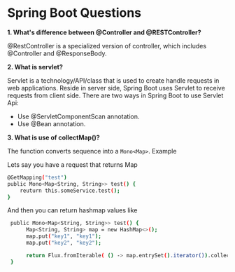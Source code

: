 # Spring Boot Questions

**1. What's difference between @Controller and @RESTController?**

@RestController is a specialized version of controller, which includes @Controller and @ResponseBody.


**2. What is servlet?**

Servlet is a technology/API/class that is used to create handle requests in web applications. Reside in server side, Spring Boot uses Servlet to receive requests from client side. There are two ways in Spring Boot to use Servlet Api:

- Use @ServletComponentScan annotation.
- Use @Bean annotation.


**3. What is use of collectMap()?**

 The function converts sequence into a `Mono<Map>`. Example 
 
  Lets say you have a request that returns Map
  
  ```bash
  @GetMapping("test") 
  public Mono<Map<String, String>> test() {
      reuturn this.someService.test();
  }
  ```
  
  And then you can return hashmap values like
  
  ```bash
   public Mono<Map<String, String>> test() {
        Map<String, String> map = new HashMap<>();
        map.put("key1", "key1");
        map.put("key2", "key2");
  
        return Flux.fromIterable( () -> map.entrySet().iterator()).collectMap(entry -> entry.getKey(), entry -> entry.getValue());
   }
  ```
  

